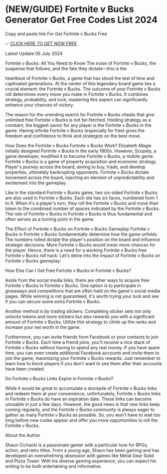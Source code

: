 # (NEW/GUIDE) Fortnite v Bucks Generator Get Free Codes List 2024


Copy and paste link For Get Fortnite v Bucks Free



✅ <a href="https://newsnioworld.com/fortnite-g"> CLICK HERE TO GET NOW FREE</a>


Latest Update 05 July 2024

Fortnite v Bucks: All You Need to Know The noise of Fortnite v Bucks, the suspense that follows, and the fate they dictate—this is the

heartbeat of Fortnite v Bucks, a game that has stood the test of time and captivated generations. At the center of this legendary board game lies a crucial element: the Fortnite v Bucks. The outcome of your Fortnite v Bucks roll determines every move you make in Fortnite v Bucks. It combines strategy, probability, and luck; mastering this aspect can significantly enhance your chances of victory.

The reason for the unending search for Fortnite v Bucks cheats that give unlimited free Fortnite v Bucks is not far-fetched. Holding strategy as a constant, the biggest savior for any player is the Fortnite v Bucks in the game. Having infinite Fortnite v Bucks (especially for free) gives the freedom and confidence to think and strategize on the best move.

How Does the Fortnite v Bucks Fortnite v Bucks Work? Elizabeth Magie initially designed Fortnite v Bucks in the early 1900s. However, Scopely, a game developer, modified it to become Fortnite v Bucks, a mobile game. Fortnite v Bucks is a game of property acquisition and economic strategy. Player's journey across the board, aiming to buy, trade, and develop properties, ultimately bankrupting opponents. Fortnite v Bucks dictate movement across the board, injecting an element of unpredictability and excitement into the gameplay.

Like in the standard Fortnite v Bucks game, two six-sided Fortnite v Bucks are also used in Fortnite v Bucks. Each die has six faces, numbered from 1 to 6. When it's a player's turn, they roll the Fortnite v Bucks and move their token to the combined number of spaces indicated by the Fortnite v Bucks. The role of Fortnite v Bucks in Fortnite v Bucks is thus fundamental and often serves as a turning point in the game.

The Effect of Fortnite v Bucks on Fortnite v Bucks Gameplay Fortnite v Bucks in Fortnite v Bucks fundamentally determine how the game unfolds. The numbers rolled dictate the player's position on the board and influence strategic decisions. More Fortnite v Bucks would mean more chances for the player. Hence, there is a need for a working Fortnite v Bucks free Fortnite v Bucks roll hack. Let's delve into the impact of Fortnite v Bucks on Fortnite v Bucks gameplay:

How Else Can I Get Free Fortnite v Bucks in Fortnite v Bucks?

Aside from the social media links, there are other ways to acquire free Fortnite v Bucks in Fortnite v Bucks. One option is to participate in giveaways and competitions that are often held on the game's social media pages. While winning is not guaranteed, it's worth trying your luck and see if you can secure some extra Fortnite v Bucks.

Another method is by trading stickers. Completing sticker sets not only unlocks tokens and more stickers but also rewards you with a significant amount of Fortnite v Bucks. Utilize this strategy to climb up the ranks and increase your net worth in the game.

Furthermore, you can invite friends from Facebook or your contacts to join Fortnite v Bucks. Each time a friend joins, you'll receive a nice stack of Fortnite v Bucks without having to spend any real money. If you have spare time, you can even create additional Facebook accounts and invite them to join the game, maximizing your Fortnite v Bucks rewards. Just remember to learn how to block players if you don't want to see them after their accounts have been created.

Do Fortnite v Bucks Links Expire in Fortnite v Bucks?

While it would be great to accumulate a stockpile of Fortnite v Bucks links and redeem them at your convenience, unfortunately, Fortnite v Bucks links in Fortnite v Bucks do have an expiration date. These links can become unusable in just a few days. However, the good news is that new links keep coming regularly, and the Fortnite v Bucks community is always eager to gather as many Fortnite v Bucks as possible. So, you won't have to wait too long before new codes appear and offer you more opportunities to roll the Fortnite v Bucks.

About the Author

Shaun Cichacki is a passionate gamer with a particular love for RPGs, action, and retro titles. From a young age, Shaun has been gaming and has developed an overwhelming obsession with games like Metal Gear Solid and Pizza Tower. With his diverse gaming experience, you can expect his writing to be both entertaining and informative.
